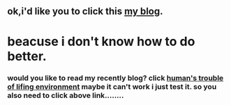 ## ok,i'd like you to click this [my blog](https://pengliheng.github.io/dist).
# beacuse i don't know how to do better.
### would you like to read my recently blog? click [human's trouble of lifing environment](https://pengliheng.github.io/dist/blog1) maybe it can't work i just test it. so you also need to click above link........
